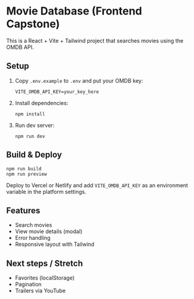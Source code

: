 # Movie Database (Frontend Capstone)

This is a React + Vite + Tailwind project that searches movies using the OMDB API.

## Setup

1. Copy `.env.example` to `.env` and put your OMDB key:
   ```
   VITE_OMDB_API_KEY=your_key_here
   ```

2. Install dependencies:
   ```
   npm install
   ```

3. Run dev server:
   ```
   npm run dev
   ```

## Build & Deploy

```
npm run build
npm run preview
```

Deploy to Vercel or Netlify and add `VITE_OMDB_API_KEY` as an environment variable in the platform settings.

## Features

- Search movies
- View movie details (modal)
- Error handling
- Responsive layout with Tailwind

## Next steps / Stretch
- Favorites (localStorage)
- Pagination
- Trailers via YouTube
